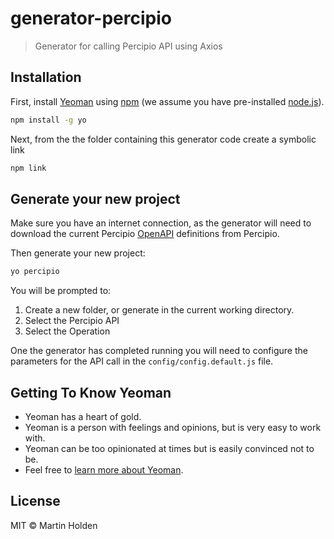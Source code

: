 # generator-percipio
> Generator for calling Percipio API using Axios

## Installation

First, install [Yeoman](http://yeoman.io) using [npm](https://www.npmjs.com/) (we assume you have pre-installed [node.js](https://nodejs.org/)).

```bash
npm install -g yo
```

Next, from the the folder containing this generator code create a symbolic link
```bash
npm link
```

## Generate your new project
Make sure you have an internet connection, as the generator will need to download the current Percipio [OpenAPI](https://swagger.io/docs/specification/about/) definitions from Percipio.

Then generate your new project:

```bash
yo percipio
```

You will be prompted to:

1. Create a new folder, or generate in the current working directory.
1. Select the Percipio API
1. Select the Operation

One the generator has completed running you will need to configure the parameters for the API call in the ```config/config.default.js``` file.

## Getting To Know Yeoman

 * Yeoman has a heart of gold.
 * Yeoman is a person with feelings and opinions, but is very easy to work with.
 * Yeoman can be too opinionated at times but is easily convinced not to be.
 * Feel free to [learn more about Yeoman](http://yeoman.io/).

## License

MIT © Martin Holden
